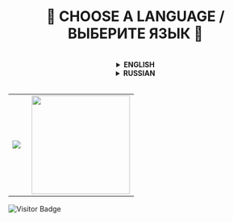 <h1 align="center">
  🧭 CHOOSE A LANGUAGE / ВЫБЕРИТЕ ЯЗЫК 🧭
</h1>

<br/>

<details>
  <summary align="center"><b>ENGLISH</b></summary>

  <h2 align="center">
    🐼 WELCOME TO MY PROFILE 🐼
  </h2>

  ### :information_source: ABOUT ME

  **Hi** :hand:\
  My name is **Eugene** and I'm glad to see you in my Github profile. I think you're here for a long time.
  - My attraction to programming began at the age of **11**, when I played games a lot. The genres were completely different: horror, first-person shooter, third-person shooter, and so on.
  - At **12 years old** I sat down for programming for the first time, or rather for the Unity game engine and tried to write something in C#. After much agony, I abandoned this case.
  - A year and a half later, at the age of **13**, I gathered the courage and determination to write my first Unity game. I did it! My first game was released on the Play Market and unfortunately did not gain popularity..
  - In **15 years** I knew C# at a good level and could write a fairly large-scale and high-quality product that would gain popularity. In addition to C#, I was fond of: Pawn, Lua, JavaScript and many other programming languages, but I only know Pawn and Lua at a good level.
  - At **17 years old** I learned 3 programming languages to the end: C#, Pawn, Lua and wrote various scripts to order.

  ---

  ### :bar_chart: MY PROJECTS

  - [x] **NoVate Source** - the main project. It was opened in late 2021 and early 2022. The project was part of a portfolio where I could publish my work, but after that it grew into something more. Even this can be considered some kind of small company, since all the works that are published are related to this project. The name came from my nickname, to which I added the word "Source", which means "Source" in translation.
  - [x] **RITCOT Design** - a secondary project that is related to the design. The idea to open my own design studio arose back in 2020, but I decided to do it only in 2021. Unfortunately, it is not possible to devote a lot of time to this project, as we would like, but it is active and works to this day.
  - [ ] **Jetix Studio** - the project, which opened in 2020, and the main task and goal of the project was the development of mobile games. On behalf of this studio, one game was released that had a large number of bugs and soon this studio was closed on my initiative.

  ---

  <h3 align="center">
    🤙 CONTACT WITH ME 🤙
  </h3>

  <p align="center">
    <a href="https://vk.com/novate911" target="_blank">
      <img src="https://i.imgur.com/fpLQPBJ.png" width="40" height="40" title="Vk" alt="Vk" />
    </a>
    <a href="https://t.me/novatesource" target="_blank">
      <img src="https://i.imgur.com/qbW4p8Y.png" width="40" height="40" title="Telegram" alt="Telegram" />
    </a>
    <a href="https://discord.gg/dYqtDrm6Ju" target="_blank">
      <img src="https://i.imgur.com/TFvPWEX.png" width="40" height="40" title="Discord" alt="Discord" />
    </a>
  </p>

  ---

  <h3 align="center">
    🖥️ MY TECHNOLOGIES 🖥️
  </h3>

  <p align="center">
    <img src="https://i.imgur.com/Fgfvwuq.png" title="C#" alt="C#" width="40" height="40"/>&nbsp
    <img src="https://i.imgur.com/4nbUCQQ.png" title="Pawn" alt="Pawn" width="40" height="40"/>&nbsp
    <img src="https://i.imgur.com/IBNC1FY.png" title="Lua" alt="Lua" width="40" height="40"/>&nbsp
  </p>

  ---

  <h3 align="center">
    🧰 MY TOOLS 🧰
  </h3>

  <p align="center">
    <img src="https://i.imgur.com/dFqa9pB.png" title="Visual Studio & Visual Studio Code" alt="Visual Studio & Visual Studio Code" width="40" height="40"/>&nbsp
    <img src="https://i.imgur.com/35E57JD.png" title="Photoshop" alt="Photoshop" width="40" height="40"/>&nbsp
    <img src="https://i.imgur.com/y3JQnVh.png" title="Figma" alt="Figma" width="40" height="40"/>&nbsp
    <img src="https://i.imgur.com/6H1Z21j.png" title="Git" alt="Git" width="40" height="40"/>&nbsp
    <img src="https://i.imgur.com/Ubx0JZU.png" title="MySQL" alt="MySQL" width="40" height="40"/>&nbsp
    <img src="https://i.imgur.com/CEXIobQ.png" title="Unity" alt="Unity" width="40" height="40"/>&nbsp
  </p>
  
</details>

<details>
  <summary align="center"><b>RUSSIAN</b></summary>

  <h2 align="center">
    🐼 ДОБРО ПОЖАЛОВАТЬ В МОЙ ПРОФИЛЬ 🐼
  </h2>
  
  ### :information_source: ОБО МНЕ
  
  **Привет** :hand:\
  Меня зовут **Евгений** и я рад видеть тебя в моём профиле Github. Я думаю, ты здесь надолго.
  - Моё влечение в программирование началось в **11 лет**, когда я много играл в игры. Жанры были совсем разные: хоррор, шутер от первого лица, шутер от третьего лица и так далее.
  - В **12 лет** я первый раз сел за программирование, а точнее за игровой движок Unity и попытался что-то написать на C#. После долгих мучений я забросил это дело.
  - Спустя полтора года, в **13 лет** я набрался смелости и решительности для написания своей первой игры на Unity. Я сделал это! Моя первая игра вышла в Play Market и к сожалению не набрала популярности..
  - В **15 лет** я знал C# на хорошем уровне и мог написать довольно масштабный и качественный продукт, который обрёл бы популярность. Помимо C# я увлекался: Pawn, Lua, JavaScript и множество других языков программирования, но на хорошем уровне знаю только Pawn и Lua.
  - В **17 лет** я до конца выучил 3 языка программирования: C#, Pawn, Lua и писал различные скрипты под заказ.

  ---

  ### :bar_chart: МОИ ПРОЕКТЫ

  - [x] **NoVate Source** - основной проект. Был открыт в конце 2021 и начале 2022 годов. Проект являлся от части портфолио, где я мог публиковать свои работы, но после перерос в что-то большее. Можно считать даже это какой-то маленькой компанией, так как все работы, которые публикуются имеют отношения к этому проекту. Название появилось от моего ника к которому я добавил слово "Source", что в переводе обозначает "Источник".
  - [x] **RITCOT Design** - второстепенный проект, который связан с дизайном. Задумка открыть свою студию по разработке дизайна возникла ещё в 2020 году, но решился я сделать это только в 2021. Не получается уделять много времени данному проекту, как хотелось бы, к сожалению, но он активен и работает по сей день.
  - [ ] **Jetix Studio** - проект, который открылся в 2020 году и основная задача и цель проекта была - разработка мобильных игр. От лица данной студии вышла одна игра, которая имела большое количество багов и вскоре данная студия была закрыта по моей инициативе.

  ---

  <h3 align="center">
    🤙 СВЯЗЬ СО МНОЙ 🤙
  </h3>

  <p align="center">
    <a href="https://vk.com/novate911" target="_blank">
      <img src="https://i.imgur.com/fpLQPBJ.png" width="40" height="40" title="Vk" alt="Vk" />
    </a>
    <a href="https://t.me/novatesource" target="_blank">
      <img src="https://i.imgur.com/qbW4p8Y.png" width="40" height="40" title="Telegram" alt="Telegram" />
    </a>
    <a href="https://discord.gg/dYqtDrm6Ju" target="_blank">
      <img src="https://i.imgur.com/TFvPWEX.png" width="40" height="40" title="Discord" alt="Discord" />
    </a>
  </p>

  ---

  <h3 align="center">
    🖥️ МОИ ТЕХНОЛОГИИ 🖥️
  </h3>

  <p align="center">
    <img src="https://i.imgur.com/Fgfvwuq.png" title="C#" alt="C#" width="40" height="40"/>&nbsp
    <img src="https://i.imgur.com/4nbUCQQ.png" title="Pawn" alt="Pawn" width="40" height="40"/>&nbsp
    <img src="https://i.imgur.com/IBNC1FY.png" title="Lua" alt="Lua" width="40" height="40"/>&nbsp
  </p>

  ---

  <h3 align="center">
    🧰 МОИ ИНСТРУМЕНТЫ 🧰
  </h3>

  <p align="center">
    <img src="https://i.imgur.com/dFqa9pB.png" title="Visual Studio & Visual Studio Code" alt="Visual Studio & Visual Studio Code" width="40" height="40"/>&nbsp
    <img src="https://i.imgur.com/35E57JD.png" title="Photoshop" alt="Photoshop" width="40" height="40"/>&nbsp
    <img src="https://i.imgur.com/y3JQnVh.png" title="Figma" alt="Figma" width="40" height="40"/>&nbsp
    <img src="https://i.imgur.com/6H1Z21j.png" title="Git" alt="Git" width="40" height="40"/>&nbsp
    <img src="https://i.imgur.com/Ubx0JZU.png" title="MySQL" alt="MySQL" width="40" height="40"/>&nbsp
    <img src="https://i.imgur.com/CEXIobQ.png" title="Unity" alt="Unity" width="40" height="40"/>&nbsp
  </p>
  
</details>

<br/>

<table>
  <tr>
    <td>
      <img align="left" src="http://github-readme-streak-stats.herokuapp.com?user=NoVate911&theme=dark&background=000000"/>
    </td>
    <td>
      <img height="195px" align="right" src="https://github-readme-stats-sigma-five.vercel.app/api/top-langs/?username=NoVate911&layout=compact&theme=vision-friendly-dark"/>
    </td>
  </tr>
</table>

![Visitor Badge](https://visitor-badge.laobi.icu/badge?page_id=NoVate911)
